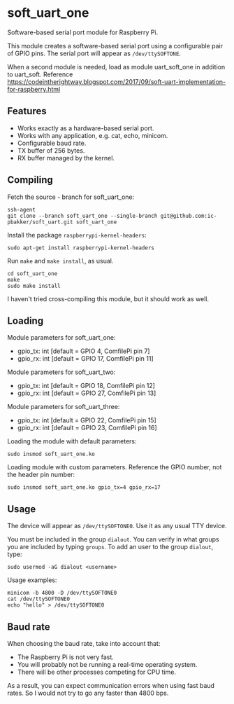 # soft_uart_one

Software-based serial port module for Raspberry Pi.

This module creates a software-based serial port using a configurable pair of GPIO pins. The serial port will appear as `/dev/ttySOFTONE`.

When a second module is needed, load as module uart_soft_one in addition to uart_soft. Reference https://codeintherightway.blogspot.com/2017/09/soft-uart-implementation-for-raspberry.html

## Features

* Works exactly as a hardware-based serial port.
* Works with any application, e.g. cat, echo, minicom.
* Configurable baud rate.
* TX buffer of 256 bytes.
* RX buffer managed by the kernel.


## Compiling

Fetch the source - branch for soft_uart_one:
```
ssh-agent
git clone --branch soft_uart_one --single-branch git@github.com:ic-pbakker/soft_uart.git soft_uart_one
```

Install the package `raspberrypi-kernel-headers`:
```
sudo apt-get install raspberrypi-kernel-headers
```

Run `make` and `make install`, as usual.
```
cd soft_uart_one
make
sudo make install
```

I haven't tried cross-compiling this module, but it should work as well.


## Loading

Module parameters for soft_uart_one:

* gpio_tx: int [default = GPIO 4, ComfilePi pin 7]
* gpio_rx: int [default = GPIO 17, ComfilePi pin 11]

Module parameters for soft_uart_two:

* gpio_tx: int [default = GPIO 18, ComfilePi pin 12]
* gpio_rx: int [default = GPIO 27, ComfilePi pin 13]

Module parameters for soft_uart_three:

* gpio_tx: int [default = GPIO 22, ComfilePi pin 15]
* gpio_rx: int [default = GPIO 23, ComfilePi pin 16]


Loading the module with default parameters:
```
sudo insmod soft_uart_one.ko
```

Loading module with custom parameters. Reference the GPIO number, not the header pin number:
```
sudo insmod soft_uart_one.ko gpio_tx=4 gpio_rx=17
```


## Usage

The device will appear as `/dev/ttySOFTONE0`. Use it as any usual TTY device.

You must be included in the group `dialout`. You can verify in what groups you are included by typing `groups`. To add an user to the group `dialout`, type:
```
sudo usermod -aG dialout <username>
```

Usage examples:
```
minicom -b 4800 -D /dev/ttySOFTONE0
cat /dev/ttySOFTONE0
echo "hello" > /dev/ttySOFTONE0
```

## Baud rate

When choosing the baud rate, take into account that:
* The Raspberry Pi is not very fast.
* You will probably not be running a real-time operating system.
* There will be other processes competing for CPU time.

As a result, you can expect communication errors when using fast baud rates. So I would not try to go any faster than 4800 bps.
